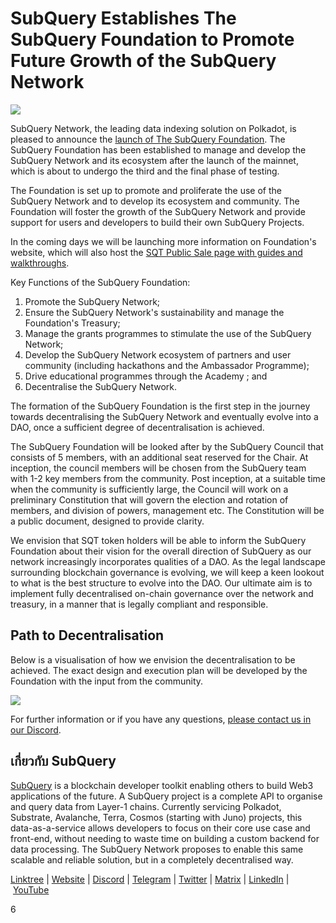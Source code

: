 # SubQuery Establishes The SubQuery Foundation to Promote Future Growth of the SubQuery Network

![](https://miro.medium.com/max/1400/0*vgDZcmnFz87If4rV)

SubQuery Network, the leading data indexing solution on Polkadot, is pleased to announce the [launch of The SubQuery Foundation](https://www.subquery.foundation). The SubQuery Foundation has been established to manage and develop the SubQuery Network and its ecosystem after the launch of the mainnet, which is about to undergo the third and the final phase of testing.

The Foundation is set up to promote and proliferate the use of the SubQuery Network and to develop its ecosystem and community. The Foundation will foster the growth of the SubQuery Network and provide support for users and developers to build their own SubQuery Projects.

In the coming days we will be launching more information on Foundation's website, which will also host the [SQT Public Sale page with guides and walkthroughs](https://www.subquery.foundation/publicsale).

Key Functions of the SubQuery Foundation:

1. Promote the SubQuery Network;
2. Ensure the SubQuery Network's sustainability and manage the Foundation's Treasury;
3. Manage the grants programmes to stimulate the use of the SubQuery Network;
4. Develop the SubQuery Network ecosystem of partners and user community (including hackathons and the Ambassador Programme);
5. Drive educational programmes through the Academy ; and
6. Decentralise the SubQuery Network.

The formation of the SubQuery Foundation is the first step in the journey towards decentralising the SubQuery Network and eventually evolve into a DAO, once a sufficient degree of decentralisation is achieved.

The SubQuery Foundation will be looked after by the SubQuery Council that consists of 5 members, with an additional seat reserved for the Chair. At inception, the council members will be chosen from the SubQuery team with 1-2 key members from the community. Post inception, at a suitable time when the community is sufficiently large, the Council will work on a preliminary Constitution that will govern the election and rotation of members, and division of powers, management etc. The Constitution will be a public document, designed to provide clarity.

We envision that SQT token holders will be able to inform the SubQuery Foundation about their vision for the overall direction of SubQuery as our network increasingly incorporates qualities of a DAO. As the legal landscape surrounding blockchain governance is evolving, we will keep a keen lookout to what is the best structure to evolve into the DAO. Our ultimate aim is to implement fully decentralised on-chain governance over the network and treasury, in a manner that is legally compliant and responsible.

## Path to Decentralisation

Below is a visualisation of how we envision the decentralisation to be achieved. The exact design and execution plan will be developed by the Foundation with the input from the community.

![](https://miro.medium.com/max/1400/0*ialARNew5hx2cFOl)

For further information or if you have any questions, [please contact us in our Discord](https://discord.com/invite/78zg8aBSMG).

## เกี่ยวกับ SubQuery

[SubQuery](https://subquery.network/) is a blockchain developer toolkit enabling others to build Web3 applications of the future. A SubQuery project is a complete API to organise and query data from Layer-1 chains. Currently servicing Polkadot, Substrate, Avalanche, Terra, Cosmos (starting with Juno) projects, this data-as-a-service allows developers to focus on their core use case and front-end, without needing to waste time on building a custom backend for data processing. The SubQuery Network proposes to enable this same scalable and reliable solution, but in a completely decentralised way.

​​[Linktree](https://linktr.ee/subquerynetwork) | [Website](https://subquery.network/) | [Discord](https://discord.com/invite/78zg8aBSMG) | [Telegram](https://t.me/subquerynetwork) | [Twitter](https://twitter.com/subquerynetwork) | [Matrix](https://matrix.to/#/#subquery:matrix.org) | [LinkedIn](https://www.linkedin.com/company/subquery) | [YouTube](https://www.youtube.com/channel/UCi1a6NUUjegcLHDFLr7CqLw)

6
